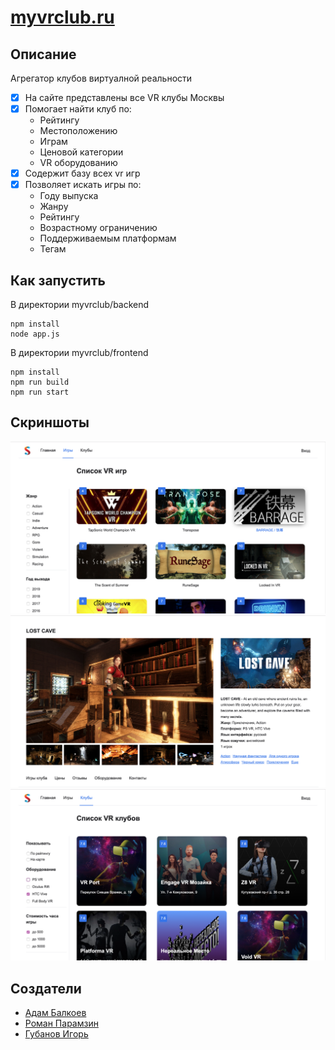 # [myvrclub.ru](https://myvrclub.ru)

## Описание
Агрегатор клубов виртуалной реальности
- [x] На сайте представлены все VR клубы Москвы
- [x] Помогает найти клуб по:
  - Рейтингу
  - Местоположению
  - Играм
  - Ценовой категории
  - VR оборудованию
- [x] Содержит базу всех vr игр
- [x] Позволяет искать игры по:
  - Году выпуска
  - Жанру
  - Рейтингу
  - Возрастному ограничению
  - Поддерживаемым платформам
  - Тегам


## Как запустить
В директории myvrclub/backend
```
npm install
node app.js
```
В директории myvrclub/frontend
```
npm install
npm run build
npm run start
```

## Скриншоты
![screen1](https://github.com/GubanovIgor/myvrclub/blob/master/screenshots/1.png)
![screen2](https://github.com/GubanovIgor/myvrclub/blob/master/screenshots/2.png)
![screen3](https://github.com/GubanovIgor/myvrclub/blob/master/screenshots/3.png)

## Создатели
- [Адам Балкоев](https://github.com/balkoev)
- [Роман Парамзин](https://github.com/filpoyma)
- [Губанов Игорь](https://github.com/GubanovIgor)
